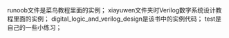 runoob文件是菜鸟教程里面的实例； 
xiayuwen文件夹时Verilog数字系统设计教程里面的实例； 
digital_logic_and_verilog_design是该书中的实例代码；
test是自己的一些小练习； 